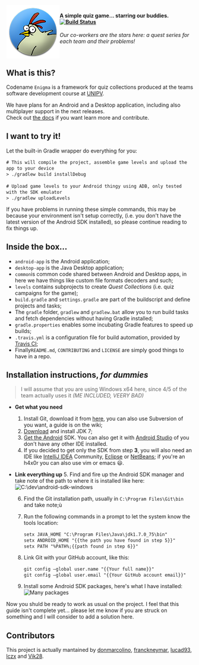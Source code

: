 <img align="left" alt="logo" title="A chicken with a pulley!" src="/android-app/src/main/res/mipmap-xxhdpi/ic_launcher.png"/>

#### A simple quiz game... starring our buddies.&nbsp;&nbsp;[![Build Status](https://travis-ci.org/fdi2-epsilon/teams-game.svg?branch=master)](https://travis-ci.org/fdi2-epsilon/teams-game)
*Our co-workers are the stars here: a quest series for each team and their problems!*
<br><br><br>

## What is this?
Codename `Enigma` is a framework for quiz collections produced at the teams software development course at [UNIPV](https://www.unipv.eu).

We have plans for an Android and a Desktop application, including also multiplayer support in the next releases.  
Check out [the docs](https://github.com/fdi2-epsilon/teams-game/wiki) if you want learn more and contribute.

## I want to try it!
Let the built-in Gradle wrapper do everything for you:
```shell
# This will compile the project, assemble game levels and upload the app to your device
> ./gradlew build installDebug

# Upload game levels to your Android thingy using ADB, only tested with the SDK emulator
> ./gradlew uploadLevels
```
If you have problems in running these simple commands, this may be because your environment isn't setup correctly, (i.e. you don't have the latest version of the Android SDK installed), so please continue reading to fix things up.

## Inside the box...
- `android-app` is the Android application;
- `desktop-app` is the Java Desktop application;
- `common`is common code shared between Android and Desktop apps, in here we have things like custom file formats decoders and such;
- `levels` contains subprojects to create *Quest Collections* (i.e. quiz campaigns for the game);
- `build.gradle` and `settings.gradle` are part of the buildscript and define projects and tasks;
- The `gradle` folder, `gradlew` and `gradlew.bat` allow you to run build tasks and fetch dependencies without having Gradle installed;
- `gradle.properties` enables some incubating Gradle features to speed up builds;
- `.travis.yml` is a configuration file for build automation, provided by [Travis CI](https://travis-ci.org);
- Finally`README.md`, `CONTRIBUTING` and `LICENSE` are simply good things to have in a repo.


## Installation instructions, *for dummies*
> I will assume that you are using Windows x64 here, since 4/5 of the team actually uses it *(ME INCLUDED, VEERY BAD)*

- **Get what you need**
  1. Install Git, download it from [here][GIT], you can also use Subversion of you want, a guide is on the wiki;
  2. [Download][JDK7] and install JDK 7;
  3. [Get the Android][ASDK] SDK. You can also get it with [Android Studio] of you don't have any other IDE installed.
  4. If you decided to get only the SDK from step **3**, you will also need an IDE like [IntelliJ IDEA] Community,
     [Eclipse] or [NetBeans]; if you're an h4x0r you can also use vim or emacs :smiley:.
- **Link everything up**
  5. Find and fire up the Android SDK manager and take note of the path to where it is installed like here:  
     ![C:\dev\android-sdk-windows](/../gh-pages/images/guide_sdkpath.png?raw=true "SDK Path")

  6. Find the Git installation path, usually in `C:\Program Files\Git\bin` and take note;ù

  7. Run the following commands in a prompt to let the system know the tools location:
     ```shell
     setx JAVA_HOME "C:\Program Files\Java\jdk1.7.0_75\bin"
     setx ANDROID_HOME "{{the path you have found in step 5}}"
     setx PATH "%PATH%;{{path found in step 6}}"
     ```
  
  8. Link Git with your GitHub account, like this:
     ```shell
     git config —global user.name "{{Your full name}}"
     git config —global user.email "{{Your GitHub account email}}"
     ```
     
  9. Install some Android SDK packages, here's what I have installed:  
     ![Many packages](/../gh-pages/images/guide_packages.png?raw=true "SDK Packages")

Now you shuld be ready to work as usual on the project. I feel that this guide isn't complete yet...
please let me know if you are struck on something and I will consider to add a solution here.

[GIT]:http://git-scm.com/download/win
[JDK7]:http://download.oracle.com/otn-pub/java/jdk/7u75-b13/jdk-7u75-windows-x64.exe
[ASDK]:https://developer.android.com/sdk/index.html#Other

[Android Studio]:https://developer.android.com/sdk/index.html
[IntelliJ IDEA]:https://www.jetbrains.com/idea/
[Eclipse]:https://eclipse.org
[NetBeans]:https://netbeans.org

## Contributors
This project is actually mantained by
[donmarcolino](https://github.com/donmarcolino),
[franckneymar](https://github.com/franckneymar),
[lucad93](https://github.com/lucad93),
[lczx](https://github.com/lczx) and
[Vik28](https://github.com/Vik28).
